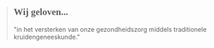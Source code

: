 ><h2 style="font-family:papyrus">Wij geloven... </h2 style="font-family:lato">
>
>"in het versterken van onze gezondheidszorg middels traditionele kruidengeneeskunde."
